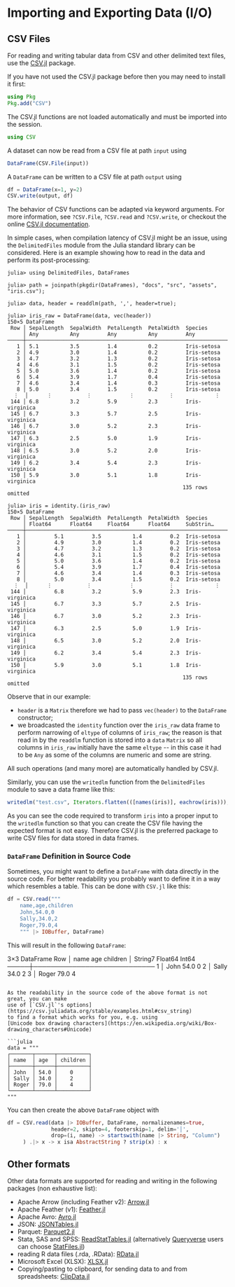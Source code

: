 # Importing and Exporting Data (I/O)

## CSV Files

For reading and writing tabular data from CSV and other delimited text files,
use the [CSV.jl](https://github.com/JuliaData/CSV.jl) package.

If you have not used the CSV.jl package before then you may need to install it first:
```julia
using Pkg
Pkg.add("CSV")
```

The CSV.jl functions are not loaded automatically and must be imported into the session.
```julia
using CSV
```

A dataset can now be read from a CSV file at path `input` using
```julia
DataFrame(CSV.File(input))
```

A `DataFrame` can be written to a CSV file at path `output` using
```julia
df = DataFrame(x=1, y=2)
CSV.write(output, df)
```

The behavior of CSV functions can be adapted via keyword arguments. For more
information, see `?CSV.File`, `?CSV.read` and `?CSV.write`, or checkout the
online [CSV.jl documentation](https://juliadata.github.io/CSV.jl/stable/).

In simple cases, when compilation latency of CSV.jl might be an issue,
using the `DelimitedFiles` module from the Julia standard library can be considered.
Here is an example showing how to read in the data and perform its
post-processing:

```jldoctest readdlm
julia> using DelimitedFiles, DataFrames

julia> path = joinpath(pkgdir(DataFrames), "docs", "src", "assets", "iris.csv");

julia> data, header = readdlm(path, ',', header=true);

julia> iris_raw = DataFrame(data, vec(header))
150×5 DataFrame
 Row │ SepalLength  SepalWidth  PetalLength  PetalWidth  Species
     │ Any          Any         Any          Any         Any
─────┼──────────────────────────────────────────────────────────────────
   1 │ 5.1          3.5         1.4          0.2         Iris-setosa
   2 │ 4.9          3.0         1.4          0.2         Iris-setosa
   3 │ 4.7          3.2         1.3          0.2         Iris-setosa
   4 │ 4.6          3.1         1.5          0.2         Iris-setosa
   5 │ 5.0          3.6         1.4          0.2         Iris-setosa
   6 │ 5.4          3.9         1.7          0.4         Iris-setosa
   7 │ 4.6          3.4         1.4          0.3         Iris-setosa
   8 │ 5.0          3.4         1.5          0.2         Iris-setosa
  ⋮  │      ⋮           ⋮            ⋮           ⋮             ⋮
 144 │ 6.8          3.2         5.9          2.3         Iris-virginica
 145 │ 6.7          3.3         5.7          2.5         Iris-virginica
 146 │ 6.7          3.0         5.2          2.3         Iris-virginica
 147 │ 6.3          2.5         5.0          1.9         Iris-virginica
 148 │ 6.5          3.0         5.2          2.0         Iris-virginica
 149 │ 6.2          3.4         5.4          2.3         Iris-virginica
 150 │ 5.9          3.0         5.1          1.8         Iris-virginica
                                                        135 rows omitted

julia> iris = identity.(iris_raw)
150×5 DataFrame
 Row │ SepalLength  SepalWidth  PetalLength  PetalWidth  Species
     │ Float64      Float64     Float64      Float64     SubStrin…
─────┼──────────────────────────────────────────────────────────────────
   1 │         5.1         3.5          1.4         0.2  Iris-setosa
   2 │         4.9         3.0          1.4         0.2  Iris-setosa
   3 │         4.7         3.2          1.3         0.2  Iris-setosa
   4 │         4.6         3.1          1.5         0.2  Iris-setosa
   5 │         5.0         3.6          1.4         0.2  Iris-setosa
   6 │         5.4         3.9          1.7         0.4  Iris-setosa
   7 │         4.6         3.4          1.4         0.3  Iris-setosa
   8 │         5.0         3.4          1.5         0.2  Iris-setosa
  ⋮  │      ⋮           ⋮            ⋮           ⋮             ⋮
 144 │         6.8         3.2          5.9         2.3  Iris-virginica
 145 │         6.7         3.3          5.7         2.5  Iris-virginica
 146 │         6.7         3.0          5.2         2.3  Iris-virginica
 147 │         6.3         2.5          5.0         1.9  Iris-virginica
 148 │         6.5         3.0          5.2         2.0  Iris-virginica
 149 │         6.2         3.4          5.4         2.3  Iris-virginica
 150 │         5.9         3.0          5.1         1.8  Iris-virginica
                                                        135 rows omitted
```

Observe that in our example:
* `header` is a `Matrix` therefore we had to pass `vec(header)` to the `DataFrame`
  constructor;
* we broadcasted the `identity` function over the `iris_raw` data frame to perform
  narrowing of `eltype` of columns of `iris_raw`; the reason is that read in by
  the `readdlm` function is stored into a `data` `Matrix` so all columns in
  `iris_raw` initially have the same `eltype` -- in this case it had to be `Any`
  as some of the columns are numeric and some are string.

All such operations (and many more) are automatically handled by CSV.jl.

Similarly, you can use the `writedlm` function from the `DelimitedFiles` module to
save a data frame like this:

```julia
writedlm("test.csv", Iterators.flatten(([names(iris)], eachrow(iris))), ',')
```

As you can see the code required to transform `iris` into a proper input to the
`writedlm` function so that you can create the CSV file having the expected
format is not easy. Therefore CSV.jl is the preferred package to write CSV files
for data stored in data frames.

### `DataFrame` Definition in Source Code
Sometimes, you might want to define a `DataFrame` with data directly in the source
code. For better readability you probably want to define it in a way which resembles
a table. This can be done with `CSV.jl` like this:

```julia
df = CSV.read("""
    name,age,children
    John,54.0,0
    Sally,34.0,2
    Roger,79.0,4
    """ |> IOBuffer, DataFrame)
```

This will result in the following `DataFrame`:

3×3 DataFrame
 Row │ name     age      children 
     │ String7  Float64  Int64    
─────┼────────────────────────────
   1 │ John        54.0         0
   2 │ Sally       34.0         2
   3 │ Roger       79.0         4
```

As the readability in the source code of the above format is not great, you can make
use of [`CSV.jl`'s options](https://csv.juliadata.org/stable/examples.html#csv_string)
to find a format which works for you, e.g. using
[Unicode box drawing characters](https://en.wikipedia.org/wiki/Box-drawing_characters#Unicode)

```julia
data = """
┌───────┬──────┬──────────┐
│ name  │ age  │ children │
├───────┼──────┼──────────┤
│ John  │ 54.0 │    0     │
│ Sally │ 34.0 │    2     │
│ Roger │ 79.0 │    4     │
└───────┴──────┴──────────┘
"""
```

You can then create the above `DataFrame` object with

```julia
df = CSV.read(data |> IOBuffer, DataFrame, normalizenames=true,
              header=2, skipto=4, footerskip=1, delim='│',
              drop=(i, name) -> startswith(name |> String, "Column")
     ) .|> x -> x isa AbstractString ? strip(x) : x
```

## Other formats

Other data formats are supported for reading and writing in the following packages
(non exhaustive list):
* Apache Arrow (including Feather v2): [Arrow.jl](https://github.com/JuliaData/Arrow.jl)
* Apache Feather (v1): [Feather.jl](https://github.com/JuliaData/Feather.jl)
* Apache Avro: [Avro.jl](https://github.com/JuliaData/Avro.jl)
* JSON: [JSONTables.jl](https://github.com/JuliaData/JSONTables.jl)
* Parquet: [Parquet2.jl](https://gitlab.com/ExpandingMan/Parquet2.jl)
* Stata, SAS and SPSS: [ReadStatTables.jl](https://github.com/junyuan-chen/ReadStatTables.jl)
  (alternatively [Queryverse](https://www.queryverse.org/)
   users can choose [StatFiles.jl](https://github.com/queryverse/StatFiles.jl))
* reading R data files (.rda, .RData): [RData.jl](https://github.com/JuliaData/RData.jl)
* Microsoft Excel (XLSX): [XLSX.jl](https://github.com/felipenoris/XLSX.jl)
* Copying/pasting to clipboard, for sending data to and from spreadsheets: [ClipData.jl](https://github.com/pdeffebach/ClipData.jl)
